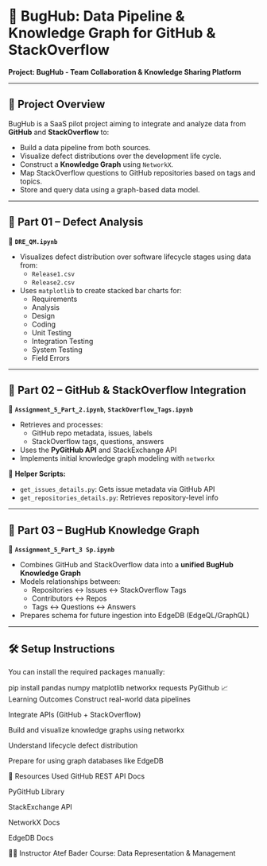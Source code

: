 
# 🐞 BugHub: Data Pipeline & Knowledge Graph for GitHub & StackOverflow

**Project: BugHub - Team Collaboration & Knowledge Sharing Platform**

---


## 🧩 Project Overview

BugHub is a SaaS pilot project aiming to integrate and analyze data from **GitHub** and **StackOverflow** to:

- Build a data pipeline from both sources.
- Visualize defect distributions over the development life cycle.
- Construct a **Knowledge Graph** using `NetworkX`.
- Map StackOverflow questions to GitHub repositories based on tags and topics.
- Store and query data using a graph-based data model.

---

## 📌 Part 01 – Defect Analysis

📄 **`DRE_QM.ipynb`**

- Visualizes defect distribution over software lifecycle stages using data from:
  - `Release1.csv`
  - `Release2.csv`
- Uses `matplotlib` to create stacked bar charts for:
  - Requirements
  - Analysis
  - Design
  - Coding
  - Unit Testing
  - Integration Testing
  - System Testing
  - Field Errors

---

## 📌 Part 02 – GitHub & StackOverflow Integration

📄 **`Assignment_5_Part_2.ipynb`**, **`StackOverflow_Tags.ipynb`**

- Retrieves and processes:
  - GitHub repo metadata, issues, labels
  - StackOverflow tags, questions, answers
- Uses the **PyGitHub API** and StackExchange API
- Implements initial knowledge graph modeling with `networkx`

📜 **Helper Scripts:**

- `get_issues_details.py`: Gets issue metadata via GitHub API
- `get_repositories_details.py`: Retrieves repository-level info

---

## 📌 Part 03 – BugHub Knowledge Graph

📄 **`Assignment_5_Part_3 Sp.ipynb`**

- Combines GitHub and StackOverflow data into a **unified BugHub Knowledge Graph**
- Models relationships between:
  - Repositories ↔ Issues ↔ StackOverflow Tags
  - Contributors ↔ Repos
  - Tags ↔ Questions ↔ Answers
- Prepares schema for future ingestion into EdgeDB (EdgeQL/GraphQL)

---

## 🛠️ Setup Instructions

You can install the required packages manually:


pip install pandas numpy matplotlib networkx requests PyGithub
📈 Learning Outcomes
Construct real-world data pipelines

Integrate APIs (GitHub + StackOverflow)

Build and visualize knowledge graphs using networkx

Understand lifecycle defect distribution

Prepare for using graph databases like EdgeDB

🧾 Resources Used
GitHub REST API Docs

PyGitHub Library

StackExchange API

NetworkX Docs

EdgeDB Docs

👨‍🏫 Instructor
Atef Bader
Course: Data Representation & Management

